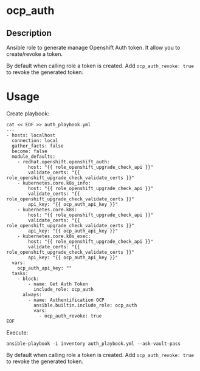 # ocp_auth

## Description

Ansible role to generate manage Openshift Auth token.
It allow you to create/revoke a token.

By default when calling role a token is created. Add ```ocp_auth_revoke: true``` to revoke the generated token.

# Usage

Create playbook:

```
cat << EOF >> auth_playbook.yml
---
- hosts: localhost
  connection: local
  gather_facts: false
  become: false
  module_defaults:
    - redhat.openshift.openshift_auth:
        host: "{{ role_openshift_upgrade_check_api }}"
        validate_certs: "{{ role_openshift_upgrade_check_validate_certs }}"
    - kubernetes.core.k8s_info:
        host: "{{ role_openshift_upgrade_check_api }}"
        validate_certs: "{{ role_openshift_upgrade_check_validate_certs }}"
        api_key: "{{ ocp_auth_api_key }}"
    - kubernetes.core.k8s:
        host: "{{ role_openshift_upgrade_check_api }}"
        validate_certs: "{{ role_openshift_upgrade_check_validate_certs }}"
        api_key: "{{ ocp_auth_api_key }}"
    - kubernetes.core.k8s_exec:
        host: "{{ role_openshift_upgrade_check_api }}"
        validate_certs: "{{ role_openshift_upgrade_check_validate_certs }}"
        api_key: "{{ ocp_auth_api_key }}"
  vars:
    ocp_auth_api_key: ""
  tasks:
    - block:
        - name: Get Auth Token
          include_role: ocp_auth
      always:
        - name: Authentification OCP
          ansible.builtin.include_role: ocp_auth
          vars:
            - ocp_auth_revoke: true
EOF
```

Execute:

```
ansible-playbook -i inventory auth_playbook.yml --ask-vault-pass
```

By default when calling role a token is created. Add ```ocp_auth_revoke: true``` to revoke the generated token.
